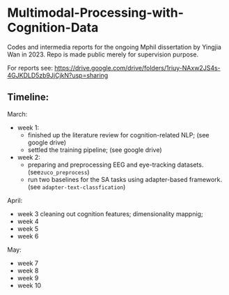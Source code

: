 # Multimodal-Processing-with-Cognition-Data
Codes and intermedia reports for the ongoing Mphil dissertation by Yingjia Wan in 2023. Repo is made public merely for supervision purpose.

For reports see: https://drive.google.com/drive/folders/1riuy-NAxw2JS4s-4GJKDLD5zb9JjCjkN?usp=sharing

## Timeline:

March:
  * week 1: 
    - finished up the literature review for cognition-related NLP; (see google drive)
    - settled the training pipeline; (see google drive)
  * week 2:
    - preparing and preprocessing EEG and eye-tracking datasets.(see`zuco_preprocess`)
    - run two baselines for the SA tasks using adapter-based framework. (see `adapter-text-classfication`)

April:
  * week 3 cleaning out cognition features; dimensionality mappnig;
  * week 4
  * week 5
  * week 6

May:
  * week 7
  * week 8
  * week 9
  * week 10
